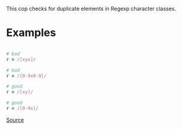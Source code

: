 
This cop checks for duplicate elements in Regexp character classes.

# Examples

```ruby

# bad
r = /[xyx]/

# bad
r = /[0-9x0-9]/

# good
r = /[xy]/

# good
r = /[0-9x]/
```

[Source](http://www.rubydoc.info/gems/rubocop/RuboCop/Cop/Lint/DuplicateRegexpCharacterClassElement)